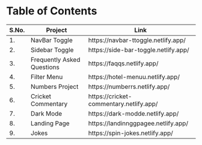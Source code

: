 # Table of Contents

<table>
    <thead>
        <tr>
            <th>S.No.</th>
            <th>Project</th>
            <th>Link</th>
        </tr>
    </thead>
    <tbody>
        <tr>
            <td>1.</td>
            <td>NavBar Toggle</td>
            <td>https://navbar-ttoggle.netlify.app/</td>
        </tr>
        <tr>
            <td>2.</td>
            <td>Sidebar Toggle</td>
            <td>https://side-bar-toggle.netlify.app/</td>
        </tr>
        <tr>
            <td>3.</td>
            <td>Frequently Asked Questions</td>
            <td>https://faqqs.netlify.app/</td>
        </tr>
        <tr>
            <td>4.</td>
            <td>Filter Menu</td>
            <td>https://hotel-menuu.netlify.app/</td>
        </tr>
        <tr>
            <td>5.</td>
            <td>Numbers Project</td>
            <td>https://numberrs.netlify.app/</td>
        </tr>
        <tr>
            <td>6.</td>
            <td>Cricket Commentary</td>
            <td>https://cricket-commentary.netlify.app/</td>
        </tr>
        <tr>
            <td>7.</td>
            <td>Dark Mode</td>
            <td>https://dark-modde.netlify.app/</td>
        </tr>
        <tr>
            <td>8.</td>
            <td>Landing Page</td>
            <td>https://landinnggpagee.netlify.app/</td>
        </tr>
        <tr>
            <td>9.</td>
            <td>Jokes</td>
            <td>https://spin-jokes.netlify.app/</td>
        </tr>
    </tbody>
</table>
